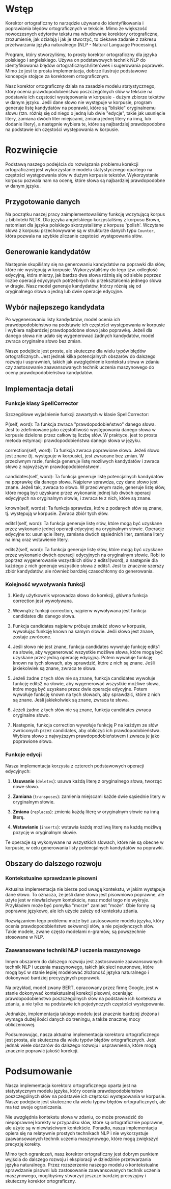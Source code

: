 # Wstęp

Korektor ortograficzny to narzędzie używane do identyfikowania i poprawiania błędów ortograficznych w tekście. Mimo że większość nowoczesnych edytorów tekstu ma wbudowane korektory ortograficzne, zrozumienie, jak działają i jak je stworzyć, to ciekawe zadanie z zakresu przetwarzania języka naturalnego (NLP - Natural Language Processing).

Program, który stworzyliśmy, to prosty korektor ortograficzny dla języka polskiego i angielskiego. Używa on podstawowych technik NLP do identyfikowania błędów ortograficznych/literówek i sugerowania poprawek. Mimo że jest to prosta implementacja, dobrze ilustruje podstawowe koncepcje stojące za korektorem ortograficznym.

Nasz korektor ortograficzny działa na zasadzie modelu statystycznego, który ocenia prawdopodobieństwo poszczególnych słów w tekście na podstawie ich częstości występowania w korpusie - dużym zbiorze tekstów w danym języku. Jeśli dane słowo nie występuje w korpusie, program generuje listę kandydatów na poprawki, które są "bliskie" oryginalnemu słowu (tzn. różnią się od niego o jedną lub dwie "edycje", takie jak usunięcie litery, zamiana dwóch liter miejscami, zmiana jednej litery na inną, lub dodanie litery), a następnie wybiera te, które są najbardziej prawdopodobne na podstawie ich częstości występowania w korpusie.

# Rozwinięcie

Podstawą naszego podejścia do rozwiązania problemu korekcji ortograficznej jest wykorzystanie modelu statystycznego opartego na częstości występowania słów w dużym korpusie tekstów. Wykorzystanie korpusu pozwala nam na ocenę, które słowa są najbardziej prawdopodobne w danym języku.

## Przygotowanie danych

Na początku naszej pracy zaimplementowaliśmy funkcję wczytującą korpus z biblioteki NLTK. Dla języka angielskiego korzystaliśmy z korpusu Brown, natomiast dla języka polskiego skorzystaliśmy z korpusu 'polish'. Wczytane słowa z korpusu przechowywane są w strukturze danych typu `Counter`, która pozwala na szybkie zliczanie częstości występowania słów.

## Generowanie kandydatów

Następnie skupiliśmy się na generowaniu kandydatów na poprawki dla słów, które nie występują w korpusie. Wykorzystaliśmy do tego tzw. odległość edycyjną, która mierzy, jak bardzo dwa słowa różnią się od siebie poprzez liczbe operacji edycyjnych potrzebnych do przekształcenia jednego słowa w drugie. Nasz model generuje kandydatów, którzy różnią się od oryginalnego słowa o jedną lub dwie operacje edycyjne.

## Wybór najlepszego kandydata

Po wygenerowaniu listy kandydatów, model ocenia ich prawdopodobieństwo na podstawie ich częstości występowania w korpusie i wybiera najbardziej prawdopodobne słowo jako poprawkę. Jeżeli dla danego słowa nie udało się wygenerować żadnych kandydatów, model zwraca oryginalne słowo bez zmian.

Nasze podejście jest proste, ale skuteczne dla wielu typów błędów ortograficznych. Jest jednak kilka potencjalnych obszarów do dalszego rozwoju i usprawnień, takich jak uwzględnienie kontekstu słowa w zdaniu czy zastosowanie zaawansowanych technik uczenia maszynowego do oceny prawdopodobieństwa kandydatów.


## Implementacja detali

### Funkcje klasy SpellCorrector

Szczegółowe wyjaśnienie funkcji zawartych w klasie SpellCorrector:

P(self, word): Ta funkcja zwraca "prawdopodobieństwo" danego słowa. Jest to zdefiniowane jako częstotliwość występowania danego słowa w korpusie dzielona przez całkowitą liczbę słów. W praktyce, jest to prosta metoda estymacji prawdopodobieństwa danego słowa w języku.

correction(self, word): Ta funkcja zwraca poprawione słowo. Jeżeli słowo jest znane (tj. występuje w korpusie), jest zwracane bez zmian. W przeciwnym razie, funkcja generuje listę możliwych kandydatów i zwraca słowo z najwyższym prawdopodobieństwem.

candidates(self, word): Ta funkcja generuje listę potencjalnych kandydatów na poprawkę dla danego słowa. Najpierw sprawdza, czy dane słowo jest znane. Jeżeli tak, zwraca to słowo. W przeciwnym razie, generuje listę słów, które mogą być uzyskane przez wykonanie jednej lub dwóch operacji edycyjnych na oryginalnym słowie, i zwraca te z nich, które są znane.

known(self, words): Ta funkcja sprawdza, które z podanych słów są znane, tj. występują w korpusie. Zwraca zbiór tych słów.

edits1(self, word): Ta funkcja generuje listę słów, które mogą być uzyskane przez wykonanie jednej operacji edycyjnej na oryginalnym słowie. Operacje edycyjne to: usunięcie litery, zamiana dwóch sąsiednich liter, zamiana litery na inną oraz wstawienie litery.

edits2(self, word): Ta funkcja generuje listę słów, które mogą być uzyskane przez wykonanie dwóch operacji edycyjnych na oryginalnym słowie. Robi to poprzez wygenerowanie wszystkich słów z edits1(word), a następnie dla każdego z nich generuje wszystkie słowa z edits1. Jest to znacznie szerszy zbiór kandydatów, ale również bardziej czasochłonny do generowania.

### Kolejność wywoływania funkcji

1. Kiedy użytkownik wprowadza słowo do korekcji, główna funkcja correction jest wywoływana.

2. Wewnątrz funkcji correction, najpierw wywoływana jest funkcja candidates dla danego słowa.

3. Funkcja candidates najpierw próbuje znaleźć słowo w korpusie, wywołując funkcję known na samym słowie. Jeśli słowo jest znane, zostaje zwrócone.

4. Jeśli słowo nie jest znane, funkcja candidates wywołuje funkcję edits1 na słowie, aby wygenerować wszystkie możliwe słowa, które mogą być uzyskane przez jedną operację edycyjną. Potem wywołuje funkcję known na tych słowach, aby sprawdzić, które z nich są znane. Jeśli jakiekolwiek są znane, zwraca te słowa.

5. Jeżeli żadne z tych słów nie są znane, funkcja candidates wywołuje funkcję edits2 na słowie, aby wygenerować wszystkie możliwe słowa, które mogą być uzyskane przez dwie operacje edycyjne. Potem wywołuje funkcję known na tych słowach, aby sprawdzić, które z nich są znane. Jeśli jakiekolwiek są znane, zwraca te słowa.

6. Jeżeli żadne z tych słów nie są znane, funkcja candidates zwraca oryginalne słowo.

7. Następnie, funkcja correction wywołuje funkcję P na każdym ze słów zwróconych przez candidates, aby obliczyć ich prawdopodobieństwa. Wybiera słowo z najwyższym prawdopodobieństwem i zwraca je jako poprawione słowo.

### Funkcje edycji

Nasza implementacja korzysta z czterech podstawowych operacji edycyjnych:

1. **Usuwanie** (`deletes`): usuwa każdą literę z oryginalnego słowa, tworząc nowe słowo.

2. **Zamiana** (`transposes`): zamienia miejscami każde dwie sąsiednie litery w oryginalnym słowie.

3. **Zmiana** (`replaces`): zmienia każdą literę w oryginalnym słowie na inną literę.

4. **Wstawianie** (`inserts`): wstawia każdą możliwą literę na każdą możliwą pozycję w oryginalnym słowie.

Te operacje są wykonywane na wszystkich słowach, które nie są obecne w korpusie, w celu generowania listy potencjalnych kandydatów na poprawki.

## Obszary do dalszego rozwoju

### Kontekstualne sprawdzanie pisowni

Aktualna implementacja nie bierze pod uwagę kontekstu, w jakim występuje dane słowo. To oznacza, że jeśli dane słowo jest pisowniowo poprawne, ale użyte jest w niewłaściwym kontekście, nasz model tego nie wykryje. Przykładem może być pomyłka "morze" zamiast "może". Obie formy są poprawne językowo, ale ich użycie zależy od kontekstu zdania.

Rozwiązaniem tego problemu może być zastosowanie modelu języka, który ocenia prawdopodobieństwo sekwencji słów, a nie pojedynczych słów. Takie modele, zwane często modelami n-gramów, są powszechnie stosowane w NLP.

### Zaawansowane techniki NLP i uczenia maszynowego

Innym obszarem do dalszego rozwoju jest zastosowanie zaawansowanych technik NLP i uczenia maszynowego, takich jak sieci neuronowe, które mogą być w stanie lepiej modelować złożoność języka naturalnego i dokonywać bardziej precyzyjnych poprawek.

Na przykład, model zwany BERT, opracowany przez firmę Google, jest w stanie dokonywać kontekstualnej korekcji pisowni, oceniając prawdopodobieństwo poszczególnych słów na podstawie ich kontekstu w zdaniu, a nie tylko na podstawie ich pojedynczych częstości występowania.

Jednakże, implementacja takiego modelu jest znacznie bardziej złożona i wymaga dużej ilości danych do treningu, a także znacznej mocy obliczeniowej.

Podsumowując, nasza aktualna implementacja korektora ortograficznego jest prosta, ale skuteczna dla wielu typów błędów ortograficznych. Jest jednak wiele obszarów do dalszego rozwoju i usprawnienia, które mogą znacznie poprawić jakość korekcji.

# Podsumowanie

Nasza implementacja korektora ortograficznego oparta jest na statystycznym modelu języka, który ocenia prawdopodobieństwo poszczególnych słów na podstawie ich częstości występowania w korpusie. Nasze podejście jest skuteczne dla wielu typów błędów ortograficznych, ale ma też swoje ograniczenia.

Nie uwzględnia kontekstu słowa w zdaniu, co może prowadzić do niepoprawnej korekty w przypadku słów, które są ortograficznie poprawne, ale użyte są w niewłaściwym kontekście. Ponadto, nasza implementacja opiera się na relatywnie prostych technikach NLP i nie wykorzystuje zaawansowanych technik uczenia maszynowego, które mogą zwiększyć precyzję korekty.

Mimo tych ograniczeń, nasz korektor ortograficzny jest dobrym punktem wyjścia do dalszego rozwoju i eksploracji w dziedzinie przetwarzania języka naturalnego. Przez rozszerzenie naszego modelu o kontekstualne sprawdzanie pisowni lub zastosowanie zaawansowanych technik uczenia maszynowego, moglibyśmy stworzyć jeszcze bardziej precyzyjny i skuteczny korektor ortograficzny.


